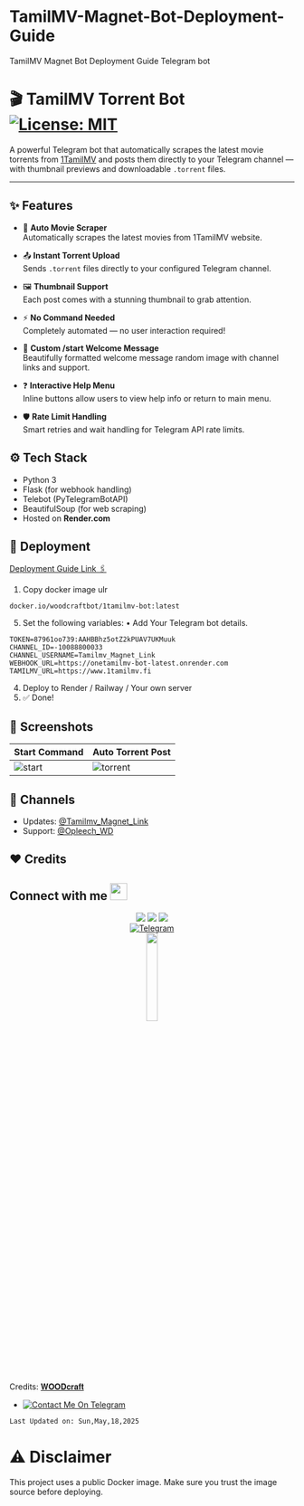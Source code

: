 # TamilMV-Magnet-Bot-Deployment-Guide
TamilMV Magnet Bot Deployment Guide Telegram bot

# 🎬 TamilMV Torrent Bot [![License: MIT][License-Badge]](LICENSE)

A powerful Telegram bot that automatically scrapes the latest movie torrents from [1TamilMV](https://www.1tamilmv.fi) and posts them directly to your Telegram channel — with thumbnail previews and downloadable `.torrent` files.

---

## ✨ Features

- 🔄 **Auto Movie Scraper**  
  Automatically scrapes the latest movies from 1TamilMV website.

- 📤 **Instant Torrent Upload**  
  Sends `.torrent` files directly to your configured Telegram channel.

- 🖼️ **Thumbnail Support**  
  Each post comes with a stunning thumbnail to grab attention.

- ⚡ **No Command Needed**  
  Completely automated — no user interaction required!

- 💬 **Custom /start Welcome Message**  
  Beautifully formatted welcome message random image with channel links and support.

- ❓ **Interactive Help Menu**  
  Inline buttons allow users to view help info or return to main menu.

- 🛡️ **Rate Limit Handling**  
  Smart retries and wait handling for Telegram API rate limits.


## ⚙️ Tech Stack

- Python 3
- Flask (for webhook handling)
- Telebot (PyTelegramBotAPI)
- BeautifulSoup (for web scraping)
- Hosted on **Render.com**


## 🚀 Deployment
[Deployment Guide Link 🖇️](https://sudor2spr.github.io/TamilMV-Magnet-Bot-Deployment-Guide/)

1. Copy docker image ulr
 ```
docker.io/woodcraftbot/1tamilmv-bot:latest
```
5. Set the following variables:
   • Add Your Telegram bot details.
```
TOKEN=87961oo739:AAHBBhz5otZ2kPUAV7UKMuuk
CHANNEL_ID=-10088800033
CHANNEL_USERNAME=Tamilmv_Magnet_Link
WEBHOOK_URL=https://onetamilmv-bot-latest.onrender.com
TAMILMV_URL=https://www.1tamilmv.fi
```

4. Deploy to Render / Railway / Your own server
5. ✅ Done!


## 📸 Screenshots

| Start Command | Auto Torrent Post |
|---------------|-------------------|
| ![start](https://raw.githubusercontent.com/SudoR2spr/TamilMV-Magnet-Bot-Deployment-Guide/refs/heads/master/Op-Screenshot/start-message.jpg) | ![torrent](https://raw.githubusercontent.com/SudoR2spr/TamilMV-Magnet-Bot-Deployment-Guide/refs/heads/master/Op-Screenshot/op-screenshot.jpg) |


## 📢 Channels

- Updates: [@Tamilmv_Magnet_Link](https://t.me/Tamilmv_Magnet_Link)  
- Support: [@Opleech_WD](https://t.me/Opleech_WD)

## ❤️ Credits

## Connect with me <img src="https://media.giphy.com/media/iY8CRBdQXODJSCERIr/giphy.gif" width="30px">
<p align="center">
<a href="https://t.me/Opleech_WD"><img src="https://img.shields.io/badge/-𝐖𝐎𝐎𝐃𝐜𝐫𝐚𝐟𝐭 𝐌𝐢𝐫𝐫𝐨𝐫 𝐙𝐨𝐧𝐞™%20%20-0077B5?style=flat&logo=Telegram&logoColor=white"/></a>
<a href="https://t.me/WD_Topic_Group"><img src="https://img.shields.io/badge/-Wᴅ Tᴏᴘɪᴄ Gʀᴏᴜᴘ%20%20-0077B5?style=flat&logo=Telegram&logoColor=white"/></a>
<a href="https://t.me/WD_Request_Bot"><img src="https://img.shields.io/badge/-𝐖𝐎𝐎𝐃𝐜𝐫𝐚𝐟𝐭,𝐬 𝐁𝐨𝐭%20%20-0077B5?style=flat&logo=Telegram&logoColor=white"/></a>
 <br>
<a href="https://t.me/Opleech"><img title="Telegram" src="https://img.shields.io/static/v1?label=WD.Zone&message=TG&color=blue-green"></a> 
 <br>
<img src="https://media.giphy.com/media/jpVnC65DmYeyRL4LHS/giphy.gif" width="20%"> 
</p>
 

Credits: [𝐖𝐎𝐎𝐃𝐜𝐫𝐚𝐟𝐭](https://t.me/Farooq_is_KING)

- [![Contact Me On Telegram](https://img.shields.io/badge/Telegram-2CA5E0?style=for-the-badge&logo=telegram&logoColor=white)](https://t.me/Farooq_is_king)

[Code Issues]:          https://img.shields.io/github/issues/SudoR2spr/TamilMV-Magnet-Bot-Deployment-Guide?label=Issues
[License-Badge]:        https://img.shields.io/badge/License-MIT-blue.svg

`Last Updated on: Sun,May,18,2025`


# ⚠️ Disclaimer
This project uses a public Docker image. Make sure you trust the image source before deploying.
